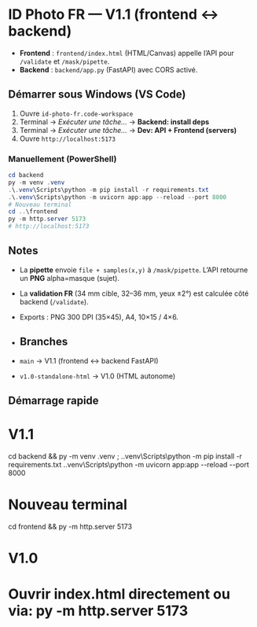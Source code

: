 # ID Photo FR — V1.1 (frontend ↔ backend)
- **Frontend** : `frontend/index.html` (HTML/Canvas) appelle l’API pour `/validate` et `/mask/pipette`.
- **Backend**  : `backend/app.py` (FastAPI) avec CORS activé.

## Démarrer sous Windows (VS Code)
1. Ouvre `id-photo-fr.code-workspace`
2. Terminal → *Exécuter une tâche…* → **Backend: install deps**
3. Terminal → *Exécuter une tâche…* → **Dev: API + Frontend (servers)**
4. Ouvre `http://localhost:5173`

### Manuellement (PowerShell)
```ps1
cd backend
py -m venv .venv
.\.venv\Scripts\python -m pip install -r requirements.txt
.\.venv\Scripts\python -m uvicorn app:app --reload --port 8000
# Nouveau terminal
cd ..\frontend
py -m http.server 5173
# http://localhost:5173
```

## Notes
- La **pipette** envoie `file + samples(x,y)` à `/mask/pipette`. L’API retourne un **PNG** alpha=masque (sujet).
- La **validation FR** (34 mm cible, 32–36 mm, yeux ±2°) est calculée côté backend (`/validate`).
- Exports : PNG 300 DPI (35×45), A4, 10×15 / 4×6.

- ## Branches
- `main` → V1.1 (frontend ↔ backend FastAPI)
- `v1.0-standalone-html` → V1.0 (HTML autonome)

## Démarrage rapide
# V1.1
cd backend && py -m venv .venv ; .\.venv\Scripts\python -m pip install -r requirements.txt
.\.venv\Scripts\python -m uvicorn app:app --reload --port 8000
# Nouveau terminal
cd frontend && py -m http.server 5173

# V1.0
# Ouvrir index.html directement ou via: py -m http.server 5173

